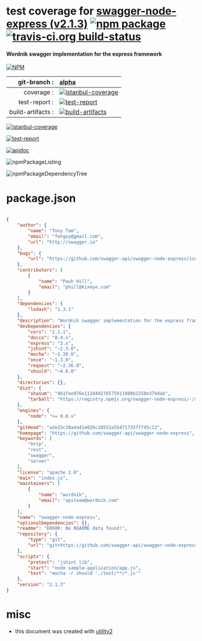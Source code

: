 # test coverage for  [swagger-node-express (v2.1.3)](https://github.com/swagger-api/swagger-node-express)  [![npm package](https://img.shields.io/npm/v/npmtest-swagger-node-express.svg?style=flat-square)](https://www.npmjs.org/package/npmtest-swagger-node-express) [![travis-ci.org build-status](https://api.travis-ci.org/npmtest/node-npmtest-swagger-node-express.svg)](https://travis-ci.org/npmtest/node-npmtest-swagger-node-express)
#### Wordnik swagger implementation for the express framework

[![NPM](https://nodei.co/npm/swagger-node-express.png?downloads=true)](https://www.npmjs.com/package/swagger-node-express)

| git-branch : | [alpha](https://github.com/npmtest/node-npmtest-swagger-node-express/tree/alpha)|
|--:|:--|
| coverage : | [![istanbul-coverage](https://npmtest.github.io/node-npmtest-swagger-node-express/build/coverage.badge.svg)](https://npmtest.github.io/node-npmtest-swagger-node-express/build/coverage.html/index.html)|
| test-report : | [![test-report](https://npmtest.github.io/node-npmtest-swagger-node-express/build/test-report.badge.svg)](https://npmtest.github.io/node-npmtest-swagger-node-express/build/test-report.html)|
| build-artifacts : | [![build-artifacts](https://npmtest.github.io/node-npmtest-swagger-node-express/glyphicons_144_folder_open.png)](https://github.com/npmtest/node-npmtest-swagger-node-express/tree/gh-pages/build)|

[![istanbul-coverage](https://npmtest.github.io/node-npmtest-swagger-node-express/build/screenCapture.buildCustomOrg.browser.coverage.html.png)](https://npmtest.github.io/node-npmtest-swagger-node-express/build/coverage.html/index.html)

[![test-report](https://npmtest.github.io/node-npmtest-swagger-node-express/build/screenCapture.buildCustomOrg.browser.%252Fhome%252Ftravis%252Fbuild%252Fnpmtest%252Fnode-npmtest-swagger-node-express%252Ftmp%252Fbuild%252Ftest-report.html.png)](https://npmtest.github.io/node-npmtest-swagger-node-express/build/test-report.html)

[![apidoc](https://npmdoc.github.io/node-npmdoc-swagger-node-express/build/screenCapture.buildApidoc.browser.%252Fhome%252Ftravis%252Fbuild%252Fnpmdoc%252Fnode-npmdoc-swagger-node-express%252Ftmp%252Fbuild%252Fapidoc.html.png)](https://npmdoc.github.io/node-npmdoc-swagger-node-express/build/apidoc.html)

![npmPackageListing](https://npmtest.github.io/node-npmtest-swagger-node-express/build/screenCapture.npmPackageListing.svg)

![npmPackageDependencyTree](https://npmtest.github.io/node-npmtest-swagger-node-express/build/screenCapture.npmPackageDependencyTree.svg)



# package.json

```json

{
    "author": {
        "name": "Tony Tam",
        "email": "fehguy@gmail.com",
        "url": "http://swagger.io"
    },
    "bugs": {
        "url": "https://github.com/swagger-api/swagger-node-express/issues"
    },
    "contributors": [
        {
            "name": "Pauh Hill",
            "email": "phill@kixeye.com"
        }
    ],
    "dependencies": {
        "lodash": "1.3.1"
    },
    "description": "Wordnik swagger implementation for the express framework",
    "devDependencies": {
        "cors": "2.1.1",
        "docco": "0.4.x",
        "express": "3.x",
        "jshint": "~2.3.0",
        "mocha": "~1.20.0",
        "once": "~1.3.0",
        "request": "~2.36.0",
        "should": "~4.0.0"
    },
    "directories": {},
    "dist": {
        "shasum": "4b1fee976e11284d276575911980b2258e379dab",
        "tarball": "https://registry.npmjs.org/swagger-node-express/-/swagger-node-express-2.1.3.tgz"
    },
    "engines": {
        "node": ">= 0.8.x"
    },
    "gitHead": "ade33c39a4a41e02bc18553a554717337ff45c13",
    "homepage": "https://github.com/swagger-api/swagger-node-express",
    "keywords": [
        "http",
        "rest",
        "swagger",
        "server"
    ],
    "license": "apache 2.0",
    "main": "index.js",
    "maintainers": [
        {
            "name": "wordnik",
            "email": "apiteam@wordnik.com"
        }
    ],
    "name": "swagger-node-express",
    "optionalDependencies": {},
    "readme": "ERROR: No README data found!",
    "repository": {
        "type": "git",
        "url": "git+https://github.com/swagger-api/swagger-node-express.git"
    },
    "scripts": {
        "pretest": "jshint lib",
        "start": "node sample-application/app.js",
        "test": "mocha -r should './test/**/*.js'"
    },
    "version": "2.1.3"
}
```



# misc
- this document was created with [utility2](https://github.com/kaizhu256/node-utility2)
